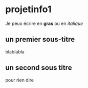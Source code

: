 # projetinfo1

Je peux écrire en **gras** ou en *italique*

## un premier sous-titre

blablabla

## un second sous titre

pour rien dire
